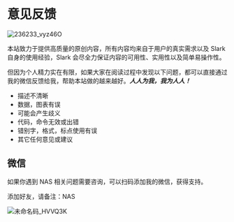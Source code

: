 # 意见反馈

![236233_vyz46O](https://img.slarker.me/blog/236233_vyz46O.jpg)

本站致力于提供高质量的原创内容，所有内容均来自于用户的真实需求以及 Slark 自身的使用经验，Slark 会尽全力保证内容的可用性、实用性以及简单易操作性。

但因为个人精力实在有限，如果大家在阅读过程中发现以下问题，都可以直接通过我的微信反馈给我，帮助本站做的越来越好。***人人为我，我为人人！***

- 描述不清晰
- 数据，图表有误
- 可能会产生歧义
- 代码，命令无效或出错
- 错别字，格式，标点使用有误
- 其它任何意见或建议

## 微信

如果你遇到 NAS 相关问题需要咨询，可以扫码添加我的微信，获得支持。

添加好友，请备注：NAS

![未命名码_HVVQ3K](https://img.slarker.me/blog/未命名码_HVVQ3K.png)